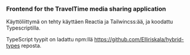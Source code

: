 ### Frontend for the TravelTime media sharing application

Käyttöliittymä on tehty käyttäen Reactia ja Tailwincss:ää, ja koodattu Typescriptilla.

TypeScript tyypit on ladattu npm:llä https://github.com/Elliriskala/hybrid-types reposta.
